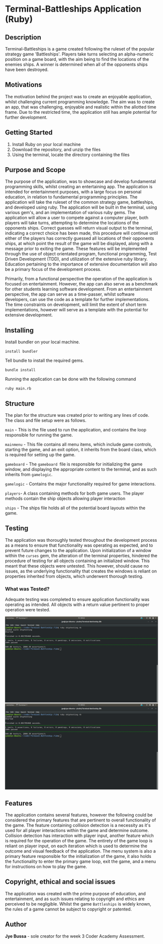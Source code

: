 
# Terminal-Battleships Application (Ruby)

## Description

Terminal-Battleships is a game created following the ruleset of the popular strategy game 'Battleships'. Players take turns selecting an alpha-numeric position on a game board, with the aim being to find the locations of the enemies ships. A winner is determined when all of the opponents ships have been destroyed.
## Motivations
The motivation behind the project was to create an enjoyable application, whilst challenging current programming knowledge. The aim was to create an app, that was challenging, enjoyable and realistic within the allotted time frame.
Due to the restricted time, the application still has ample potential for further development.

## Getting Started
1. Install Ruby on your local machine
2. Download the repository, and unzip the files
3. Using the terminal, locate the directory containing the files

## Purpose and Scope
The purpose of the application, was to showcase and develop fundamental programming skills, whilst creating an entertaining app. The application is intended for entertainment purposes, with a large focus on personal education, in relation to fundamental programming principles. The application will take the ruleset of the common strategy game, battleships, and developed using ruby. The application will be built in the terminal, using various gem's, and an implementation of various ruby gems. The application will allow a user to compete against a computer player, both players will take turns, attempting to determine the locations of the opponents ships. Correct guesses will return visual output to the terminal, indicating a correct choice has been made, this procedure will continue until either of the players has correctly guessed all locations of their opponents ships, at which point the result of the game will be displayed, along with a message prior to exiting the game. These features will be implemented through the use of object orientated program, functional programming, Test Driven Development (TDD), and utilization of the extensive ruby library. Education pertaining to the importance of extensive documentation will also be a primary focus of the development process. 

Primarily, from a functional perspective the operation of the application is focused on entertainment. However, the app can also serve as a benchmark for other students learning software development.
 From an entertainment perspective, the app can serve as a time-passer, whilst software developers, can use the  code as a template for further implementations. The time constraints on development, will limit the extent of short term implementations, however will serve as a template with the potential for extensive development.

## Installing

  
Install bundler on your local machine.
```
install bundler
```
Tell bundle to install the required gems.
```
bundle install
```
Running the application can be done with the following command
```
ruby main.rb
```
## Structure

The plan for the structure was created prior to writing any lines of code. The class and file setup were as follows.

`main` - This is the file used to run the application, and contains the loop responsible for running the game.

`mainmenu` - This file contains all menu items, which include game controls, starting the game, and an exit option, it inherits from the board class, which is required for setting up the game.

`gameboard` - The `gameboard `file is responsible for initializing the game window, and displaying the appropriate content to the terminal, and as such inherits from `gamelogic`.

`gamelogic` - Contains the major functionality required for game interactions.

`players`- A class containing methods for both game users. The player methods contain the ship objects allowing player interaction

`ships` - The ships file holds all of the potential board layouts within the game.

## Testing
The application was thoroughly tested throughout the development process as a means to ensure that functionality was operating as expected, and to prevent future changes to the application. Upon initialization of a window within the `curses` gem, the alteration of the terminal properties, hindered the procedure of testing for all objects containing an initialized window. This meant that these objects were untested. This however, should cause no issues, as the underlying functionality that creates the windows is reliant on properties inherited from objects, which underwent thorough testing.

### What was Tested?
Adequate testing was completed to ensure application functionality was operating as intended. All objects with a return value pertinent to proper operation were tested.

![alt text](https://github.com/Jyeb/Terminal-Battleship-/blob/master/img/shiptests.png "Ship testing")
![alt text](https://github.com/Jyeb/Terminal-Battleship-/blob/master/img/shiptests.png "Logic testing")
## Features 
The application contains several features, however the following could be considered the primary features that are pertinent to overall functionality of the game. The feature containing collision detection is a necessity as it's used for all player interactions within the game and determine outcome. Collision detection has interaction with player input, another feature which is required for the operation of the game. The entirety of the game loop is reliant on player input, on each iteration which is used to determine the outcome and visual feedback of the application. The menu system is also a primary feature responsible for the initialization of the game, it also holds the functionality to enter the primary game loop, exit the game, and a menu for instructions on how to play the game. 

## Copyright, ethical and social issues

The application was created with the prime purpose of education, and entertainment, and as such issues relating to copyright and ethics are perceived to be negligible. Whilst the game `Battleships` is widely known, the rules of a game cannot be subject to copyright or patented.

## Author

**Jye Bussa** - sole creator for the week 3 Coder Academy Assessment.
